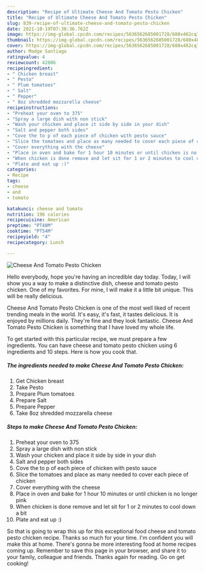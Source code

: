 ```yaml
---
description: "Recipe of Ultimate Cheese And Tomato Pesto Chicken"
title: "Recipe of Ultimate Cheese And Tomato Pesto Chicken"
slug: 839-recipe-of-ultimate-cheese-and-tomato-pesto-chicken
date: 2021-10-19T07:38:36.762Z
image: https://img-global.cpcdn.com/recipes/5636562685001728/680x482cq70/cheese-and-tomato-pesto-chicken-recipe-main-photo.jpg
thumbnail: https://img-global.cpcdn.com/recipes/5636562685001728/680x482cq70/cheese-and-tomato-pesto-chicken-recipe-main-photo.jpg
cover: https://img-global.cpcdn.com/recipes/5636562685001728/680x482cq70/cheese-and-tomato-pesto-chicken-recipe-main-photo.jpg
author: Madge Santiago
ratingvalue: 4
reviewcount: 42806
recipeingredient:
- " Chicken breast"
- " Pesto"
- " Plum tomatoes"
- " Salt"
- " Pepper"
- " 8oz shredded mozzarella cheese"
recipeinstructions:
- "Preheat your oven to 375"
- "Spray a large dish with non stick"
- "Wash your chicken and place it side by side in your dish"
- "Salt and pepper both sides"
- "Cove the to p of each piece of chicken with pesto sauce"
- "Slice the tomatoes and place as many needed to cover each piece of chicken"
- "Cover everything with the cheese"
- "Place in oven and bake for 1 hour 10 minutes or until chicken is no longer pink"
- "When chicken is done remove and let sit for 1 or 2 minutes to cool down a bit"
- "Plate and eat up :)"
categories:
- Recipe
tags:
- cheese
- and
- tomato

katakunci: cheese and tomato 
nutrition: 196 calories
recipecuisine: American
preptime: "PT40M"
cooktime: "PT54M"
recipeyield: "4"
recipecategory: Lunch

---
```



![Cheese And Tomato Pesto Chicken](https://img-global.cpcdn.com/recipes/5636562685001728/680x482cq70/cheese-and-tomato-pesto-chicken-recipe-main-photo.jpg)

Hello everybody, hope you're having an incredible day today. Today, I will show you a way to make a distinctive dish, cheese and tomato pesto chicken. One of my favorites. For mine, I will make it a little bit unique. This will be really delicious.

Cheese And Tomato Pesto Chicken is one of the most well liked of recent trending meals in the world. It's easy, it's fast, it tastes delicious. It is enjoyed by millions daily. They're fine and they look fantastic. Cheese And Tomato Pesto Chicken is something that I have loved my whole life.




To get started with this particular recipe, we must prepare a few ingredients. You can have cheese and tomato pesto chicken using 6 ingredients and 10 steps. Here is how you cook that.

<!--inarticleads1-->

##### The ingredients needed to make Cheese And Tomato Pesto Chicken:

1. Get  Chicken breast
1. Take  Pesto
1. Prepare  Plum tomatoes
1. Prepare  Salt
1. Prepare  Pepper
1. Take  8oz shredded mozzarella cheese




<!--inarticleads2-->

##### Steps to make Cheese And Tomato Pesto Chicken:

1. Preheat your oven to 375
1. Spray a large dish with non stick
1. Wash your chicken and place it side by side in your dish
1. Salt and pepper both sides
1. Cove the to p of each piece of chicken with pesto sauce
1. Slice the tomatoes and place as many needed to cover each piece of chicken
1. Cover everything with the cheese
1. Place in oven and bake for 1 hour 10 minutes or until chicken is no longer pink
1. When chicken is done remove and let sit for 1 or 2 minutes to cool down a bit
1. Plate and eat up :)




So that is going to wrap this up for this exceptional food cheese and tomato pesto chicken recipe. Thanks so much for your time. I'm confident you will make this at home. There's gonna be more interesting food at home recipes coming up. Remember to save this page in your browser, and share it to your family, colleague and friends. Thanks again for reading. Go on get cooking!
